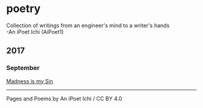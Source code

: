 # poetry
Collection of writings from an engineer's mind to a writer's hands  
\-An iPoet Ichi (AiPoet1)

## 2017
### September
[Madness is my Sin](https://aipoet1.github.io/poetry/poems/2017.09.14/madness_is_my_sin)

---
Pages and Poems by An iPoet Ichi / CC BY 4.0
